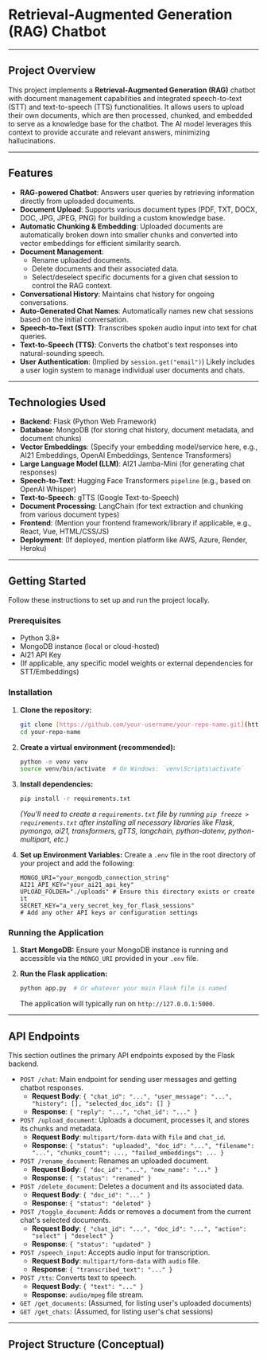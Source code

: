 # Retrieval-Augmented Generation (RAG) Chatbot

---

## Project Overview

This project implements a **Retrieval-Augmented Generation (RAG)** chatbot with document management capabilities and integrated speech-to-text (STT) and text-to-speech (TTS) functionalities. It allows users to upload their own documents, which are then processed, chunked, and embedded to serve as a knowledge base for the chatbot. The AI model leverages this context to provide accurate and relevant answers, minimizing hallucinations.

---

## Features

* **RAG-powered Chatbot**: Answers user queries by retrieving information directly from uploaded documents.
* **Document Upload**: Supports various document types (PDF, TXT, DOCX, DOC, JPG, JPEG, PNG) for building a custom knowledge base.
* **Automatic Chunking & Embedding**: Uploaded documents are automatically broken down into smaller chunks and converted into vector embeddings for efficient similarity search.
* **Document Management**:
    * Rename uploaded documents.
    * Delete documents and their associated data.
    * Select/deselect specific documents for a given chat session to control the RAG context.
* **Conversational History**: Maintains chat history for ongoing conversations.
* **Auto-Generated Chat Names**: Automatically names new chat sessions based on the initial conversation.
* **Speech-to-Text (STT)**: Transcribes spoken audio input into text for chat queries.
* **Text-to-Speech (TTS)**: Converts the chatbot's text responses into natural-sounding speech.
* **User Authentication**: (Implied by `session.get("email")`) Likely includes a user login system to manage individual user documents and chats.

---

## Technologies Used

* **Backend**: Flask (Python Web Framework)
* **Database**: MongoDB (for storing chat history, document metadata, and document chunks)
* **Vector Embeddings**: (Specify your embedding model/service here, e.g., AI21 Embeddings, OpenAI Embeddings, Sentence Transformers)
* **Large Language Model (LLM)**: AI21 Jamba-Mini (for generating chat responses)
* **Speech-to-Text**: Hugging Face Transformers `pipeline` (e.g., based on OpenAI Whisper)
* **Text-to-Speech**: gTTS (Google Text-to-Speech)
* **Document Processing**: LangChain (for text extraction and chunking from various document types)
* **Frontend**: (Mention your frontend framework/library if applicable, e.g., React, Vue, HTML/CSS/JS)
* **Deployment**: (If deployed, mention platform like AWS, Azure, Render, Heroku)

---

## Getting Started

Follow these instructions to set up and run the project locally.

### Prerequisites

* Python 3.8+
* MongoDB instance (local or cloud-hosted)
* AI21 API Key
* (If applicable, any specific model weights or external dependencies for STT/Embeddings)

### Installation

1.  **Clone the repository:**
    ```bash
    git clone [https://github.com/your-username/your-repo-name.git](https://github.com/your-username/your-repo-name.git)
    cd your-repo-name
    ```

2.  **Create a virtual environment (recommended):**
    ```bash
    python -m venv venv
    source venv/bin/activate  # On Windows: `venv\Scripts\activate`
    ```

3.  **Install dependencies:**
    ```bash
    pip install -r requirements.txt
    ```
    *(You'll need to create a `requirements.txt` file by running `pip freeze > requirements.txt` after installing all necessary libraries like Flask, pymongo, ai21, transformers, gTTS, langchain, python-dotenv, python-multipart, etc.)*

4.  **Set up Environment Variables:**
    Create a `.env` file in the root directory of your project and add the following:
    ```
    MONGO_URI="your_mongodb_connection_string"
    AI21_API_KEY="your_ai21_api_key"
    UPLOAD_FOLDER="./uploads" # Ensure this directory exists or create it
    SECRET_KEY="a_very_secret_key_for_flask_sessions"
    # Add any other API keys or configuration settings
    ```

### Running the Application

1.  **Start MongoDB:**
    Ensure your MongoDB instance is running and accessible via the `MONGO_URI` provided in your `.env` file.

2.  **Run the Flask application:**
    ```bash
    python app.py  # Or whatever your main Flask file is named
    ```
    The application will typically run on `http://127.0.0.1:5000`.

---

## API Endpoints

This section outlines the primary API endpoints exposed by the Flask backend.

* `POST /chat`: Main endpoint for sending user messages and getting chatbot responses.
    * **Request Body**: `{ "chat_id": "...", "user_message": "...", "history": [], "selected_doc_ids": [] }`
    * **Response**: `{ "reply": "...", "chat_id": "..." }`
* `POST /upload_document`: Uploads a document, processes it, and stores its chunks and metadata.
    * **Request Body**: `multipart/form-data` with `file` and `chat_id`.
    * **Response**: `{ "status": "uploaded", "doc_id": "...", "filename": "...", "chunks_count": ..., "failed_embeddings": ... }`
* `POST /rename_document`: Renames an uploaded document.
    * **Request Body**: `{ "doc_id": "...", "new_name": "..." }`
    * **Response**: `{ "status": "renamed" }`
* `POST /delete_document`: Deletes a document and its associated data.
    * **Request Body**: `{ "doc_id": "..." }`
    * **Response**: `{ "status": "deleted" }`
* `POST /toggle_document`: Adds or removes a document from the current chat's selected documents.
    * **Request Body**: `{ "chat_id": "...", "doc_id": "...", "action": "select" | "deselect" }`
    * **Response**: `{ "status": "updated" }`
* `POST /speech_input`: Accepts audio input for transcription.
    * **Request Body**: `multipart/form-data` with `audio` file.
    * **Response**: `{ "transcribed_text": "..." }`
* `POST /tts`: Converts text to speech.
    * **Request Body**: `{ "text": "..." }`
    * **Response**: `audio/mpeg` file stream.
* `GET /get_documents`: (Assumed, for listing user's uploaded documents)
* `GET /get_chats`: (Assumed, for listing user's chat sessions)

---

## Project Structure (Conceptual)

